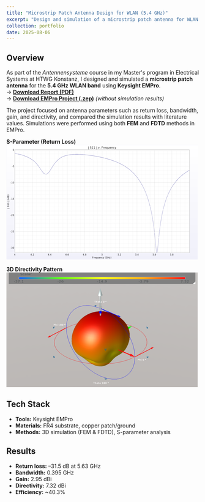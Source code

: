 ```yaml
---
title: "Microstrip Patch Antenna Design for WLAN (5.4 GHz)"
excerpt: "Design and simulation of a microstrip patch antenna for WLAN in the 5 GHz band using Keysight EMPro.<br/><img src='/images/portfolio/patch_antenna/patch_antenna.png'>"
collection: portfolio
date: 2025-08-06
---
```


## Overview
As part of the *Antennensysteme* course in my Master's program in Electrical Systems at HTWG Konstanz, I designed and simulated a **microstrip patch antenna** for the **5.4 GHz WLAN band** using **Keysight EMPro**.  
→ [**Download Report (PDF)**](/files/portfolio/patch_antenna/AAntSyst_cfeng.pdf)  
→ [**Download EMPro Project (.zep)**](/files/portfolio/patch_antenna/microstrip_patch_antenna_5GHz_cfeng.zep) *(without simulation results)*

The project focused on antenna parameters such as return loss, bandwidth, gain, and directivity, and compared the simulation results with literature values. Simulations were performed using both **FEM** and **FDTD** methods in EMPro.  

**S-Parameter (Return Loss)**  
![S-Parameter Diagram](/images/portfolio/patch_antenna/s11_plot.png)

**3D Directivity Pattern**  
![3D Directivity Pattern](/images/portfolio/patch_antenna/directivity_3d.png)

## Tech Stack
- **Tools:** Keysight EMPro
- **Materials:** FR4 substrate, copper patch/ground
- **Methods:** 3D simulation (FEM & FDTD), S-parameter analysis

## Results
- **Return loss:** –31.5 dB at 5.63 GHz
- **Bandwidth:** 0.395 GHz
- **Gain:** 2.95 dBi
- **Directivity:** 7.32 dBi
- **Efficiency:** ~40.3%
